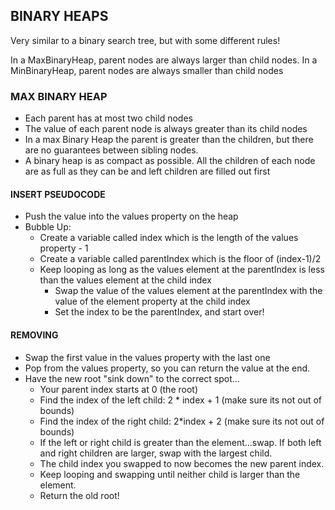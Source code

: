﻿## BINARY HEAPS

Very similar to a binary search tree, but with some different rules!

In a MaxBinaryHeap, parent nodes are always larger than child nodes. In a MinBinaryHeap, parent nodes are always smaller than child nodes

### MAX BINARY HEAP
- Each parent has at most two child nodes
- The value of each parent node is always greater than its child nodes
- In a max Binary Heap the parent is greater than the children, but there are no guarantees between sibling nodes.
- A binary heap is as compact as possible. All the children of each node are as full as they can be and left children are filled out first

#### INSERT PSEUDOCODE
- Push the value into the values property on the heap
- Bubble Up:
  - Create a variable called index which is the length of the values property - 1
  - Create a variable called parentIndex which is the floor of (index-1)/2
  - Keep looping as long as the values element at the parentIndex is less than the values element at the child index
    - Swap the value of the values element at the parentIndex with the value of the element property at the child index
    - Set the index to be the parentIndex, and start over!

#### REMOVING
- Swap the first value in the values property with the last one
- Pop from the values property, so you can return the value at the end.
- Have the new root "sink down" to the correct spot...​
    - Your parent index starts at 0 (the root)
    - Find the index of the left child: 2 * index + 1 (make sure its not out of bounds)
    - Find the index of the right child: 2*index + 2 (make sure its not out of bounds)
    - If the left or right child is greater than the element...swap. If both left and right children are larger, swap with the largest child.
    - The child index you swapped to now becomes the new parent index.
    - Keep looping and swapping until neither child is larger than the element.
    - Return the old root!